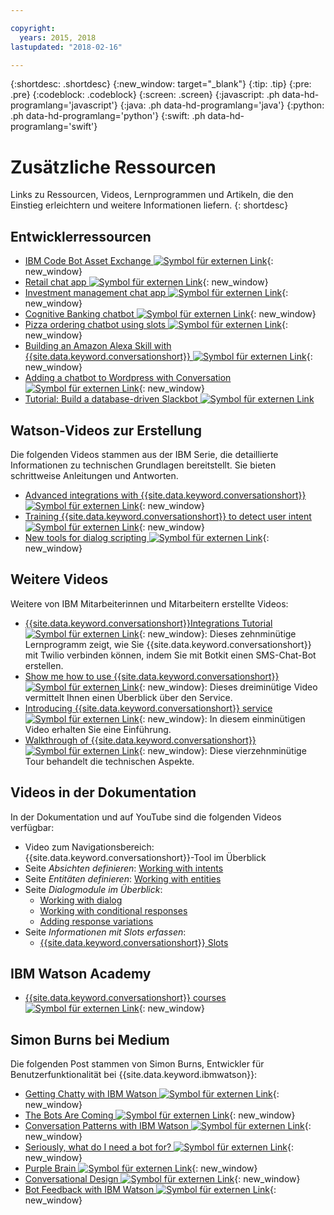 ```yaml
---

copyright:
  years: 2015, 2018
lastupdated: "2018-02-16"

---
```


{:shortdesc: .shortdesc}
{:new_window: target="_blank"}
{:tip: .tip}
{:pre: .pre}
{:codeblock: .codeblock}
{:screen: .screen}
{:javascript: .ph data-hd-programlang='javascript'}
{:java: .ph data-hd-programlang='java'}
{:python: .ph data-hd-programlang='python'}
{:swift: .ph data-hd-programlang='swift'}

# Zusätzliche Ressourcen

Links zu Ressourcen, Videos, Lernprogrammen und Artikeln, die den Einstieg erleichtern und weitere Informationen liefern.
{: shortdesc}

## Entwicklerressourcen

- [IBM Code Bot Asset Exchange ![Symbol für externen Link](../../icons/launch-glyph.svg "Symbol für externen Link")](https://developer.ibm.com/code/exchanges/bots/){: new_window}
- [Retail chat app ![Symbol für externen Link](../../icons/launch-glyph.svg "Symbol für externen Link")](https://developer.ibm.com/code/journey/create-cognitive-retail-chatbot/){: new_window}
- [Investment management chat app ![Symbol für externen Link](../../icons/launch-glyph.svg "Symbol für externen Link")](https://developer.ibm.com/code/journey/create-an-investment-management-chatbot/){: new_window}
- [Cognitive Banking chatbot ![Symbol für externen Link](../../icons/launch-glyph.svg "Symbol für externen Link")](https://developer.ibm.com/code/journey/create-cognitive-banking-chatbot/){: new_window}
- [Pizza ordering chatbot using slots ![Symbol für externen Link](../../icons/launch-glyph.svg "Symbol für externen Link")](https://developer.ibm.com/code/journey/assemble-a-pizza-ordering-chatbot-dialog/){: new_window}
- [Building an Amazon Alexa Skill with {{site.data.keyword.conversationshort}} ![Symbol für externen Link](../../icons/launch-glyph.svg "Symbol für externen Link")](https://github.com/IBM/alexa-skill-watson-conversation){: new_window}
- [Adding a chatbot to Wordpress with Conversation ![Symbol für externen Link](../../icons/launch-glyph.svg "Symbol für externen Link")](https://wordpress.org/plugins/conversation-watson/){: new_window}
- [Tutorial: Build a database-driven Slackbot ![Symbol für externen Link](../../icons/launch-glyph.svg "Symbol für externen Link")](https://console.bluemix.net/docs/tutorials/slack-chatbot-database-watson.html#build-a-database-driven-slackbot)

## Watson-Videos zur Erstellung

Die folgenden Videos stammen aus der IBM Serie, die detaillierte Informationen zu technischen Grundlagen bereitstellt. Sie bieten schrittweise Anleitungen und Antworten.

- [Advanced integrations with {{site.data.keyword.conversationshort}} ![Symbol für externen Link](../../icons/launch-glyph.svg "Symbol für externen Link")](https://youtu.be/0rnt54ONtQw){: new_window}
- [Training {{site.data.keyword.conversationshort}} to detect user intent ![Symbol für externen Link](../../icons/launch-glyph.svg "Symbol für externen Link")](https://youtu.be/uYw4Tv1Y5tc){: new_window}
- [New tools for dialog scripting ![Symbol für externen Link](../../icons/launch-glyph.svg "Symbol für externen Link")](https://youtu.be/QuR54--vD5o){: new_window}

## Weitere Videos

Weitere von IBM Mitarbeiterinnen und Mitarbeitern erstellte Videos:

- [{{site.data.keyword.conversationshort}}Integrations Tutorial ![Symbol für externen Link](../../icons/launch-glyph.svg "Symbol für externen Link")](https://www.youtube.com/watch?v=O3silvVBaC8&t=3s){: new_window}: Dieses zehnminütige Lernprogramm zeigt, wie Sie {{site.data.keyword.conversationshort}} mit Twilio verbinden können, indem Sie mit Botkit einen SMS-Chat-Bot erstellen.
- [Show me how to use {{site.data.keyword.conversationshort}} ![Symbol für externen Link](../../icons/launch-glyph.svg "Symbol für externen Link")](https://youtu.be/tUkLIUOm550){: new_window}: Dieses dreiminütige Video vermittelt Ihnen einen Überblick über den Service.
- [Introducing {{site.data.keyword.conversationshort}} service ![Symbol für externen Link](../../icons/launch-glyph.svg "Symbol für externen Link")](https://youtu.be/A96nLYSMltA){: new_window}: In diesem einminütigen Video erhalten Sie eine Einführung.
- [Walkthrough of {{site.data.keyword.conversationshort}} ![Symbol für externen Link](../../icons/launch-glyph.svg "Symbol für externen Link")](https://youtu.be/ELwWhJGE2P8){: new_window}: Diese vierzehnminütige Tour behandelt die technischen Aspekte.

## Videos in der Dokumentation

In der Dokumentation und auf YouTube sind die folgenden Videos verfügbar:

- Video zum Navigationsbereich: {{site.data.keyword.conversationshort}}-Tool im Überblick
- Seite *Absichten definieren*: [Working with intents](intents.html)
- Seite *Entitäten definieren*: [Working with entities](entities.html)
- Seite *Dialogmodule im Überblick*:
    - [Working with dialog](dialog-overview.html)
    - [Working with conditional responses](dialog-overview.html#multiple)
    - [Adding response variations](dialog-overview.html#variety)
- Seite *Informationen mit Slots erfassen*:
    - [{{site.data.keyword.conversationshort}} Slots](dialog-slots.html)

## IBM Watson Academy

- [{{site.data.keyword.conversationshort}} courses ![Symbol für externen Link](../../icons/launch-glyph.svg "Symbol für externen Link")](https://www.watson-academy.info/course/index.php?categoryid=29){: new_window}

## Simon Burns bei Medium

Die folgenden Post stammen von Simon Burns, Entwickler für Benutzerfunktionalität bei {{site.data.keyword.ibmwatson}}:

- [Getting Chatty with IBM Watson ![Symbol für externen Link](../../icons/launch-glyph.svg "Symbol für externen Link")](https://medium.com/@snrubnomis/getting-chatty-with-ibm-watson-1075c549ee9e#.vkt86reej){: new_window}
- [The Bots Are Coming ![Symbol für externen Link](../../icons/launch-glyph.svg "Symbol für externen Link")](https://medium.com/@snrubnomis/the-bots-are-coming-b0fa71475381#.jq8md0zg7){: new_window}
- [Conversation Patterns with IBM Watson ![Symbol für externen Link](../../icons/launch-glyph.svg "Symbol für externen Link")](https://medium.com/@snrubnomis/conversation-patterns-with-ibm-watson-6c4be05e2fe5#.eorkk7crm){: new_window}
- [Seriously, what do I need a bot for? ![Symbol für externen Link](../../icons/launch-glyph.svg "Symbol für externen Link")](https://medium.com/@snrubnomis/seriously-what-do-i-need-a-bot-for-8b91a5ffac1a#.ipvv6ixru){: new_window}
- [Purple Brain ![Symbol für externen Link](../../icons/launch-glyph.svg "Symbol für externen Link")](https://medium.com/@snrubnomis/purple-brain-2eb1f93fce5){: new_window}
- [Conversational Design ![Symbol für externen Link](../../icons/launch-glyph.svg "Symbol für externen Link")](https://chatbotslife.com/conversational-design-d4abe8cce157){: new_window}
- [Bot Feedback with IBM Watson ![Symbol für externen Link](../../icons/launch-glyph.svg "Symbol für externen Link")](https://chatbotslife.com/bot-feedback-with-ibm-watson-eb1104df7e7c){: new_window}
